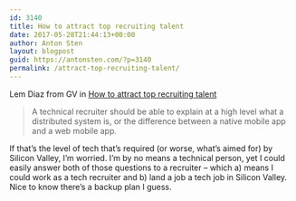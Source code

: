 ```yaml
---
id: 3140
title: How to attract top recruiting talent
date: 2017-05-28T21:44:13+00:00
author: Anton Sten
layout: blogpost
guid: https://antonsten.com/?p=3140
permalink: /attract-top-recruiting-talent/
---
```

Lem Diaz from GV in <a href="https://library.gv.com/ive-advised-recruiting-operations-at-close-to-300-startups-ranging-from-a-five-person-team-at-220959eebc25" target="_blank">How to attract top recruiting talent</a>

> A technical recruiter should be able to explain at a high level what a distributed system is, or the difference between a native mobile app and a web mobile app.

If that&#8217;s the level of tech that&#8217;s required (or worse, what&#8217;s aimed for) by Silicon Valley, I&#8217;m worried. I&#8217;m by no means a technical person, yet I could easily answer both of those questions to a recruiter &#8211; which a) means I could work as a tech recruiter and b) land a job a tech job in Silicon Valley. Nice to know there&#8217;s a backup plan I guess.
